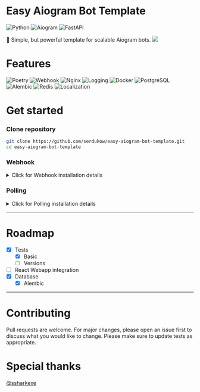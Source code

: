
Easy Aiogram Bot Template
==============
![Python](https://img.shields.io/badge/python-3.12.3-yellow)
![Aiogram](https://img.shields.io/badge/Aiogram-3.17.0-blue)
![FastAPI](https://img.shields.io/badge/FastAPI-0.115.6-red)

🤖 Simple, but powerful template for scalable Aiogram bots.
![](https://i.imgur.com/waxVImv.png)


# Features


![Poetry](https://img.shields.io/badge/poetry-1f2e86?logo=poetry&logoColor=ffffff)
![Webhook](https://img.shields.io/badge/webhook-0075A8?logo=webhook&logoColor=ffffff)
![Nginx](https://img.shields.io/badge/Nginx-009639?logo=nginx&logoColor=ffffff)
![Logging](https://img.shields.io/badge/Logging-5f5f5f?logo=logstash&logoColor=ffffff)
![Docker](https://img.shields.io/badge/Docker-2496ED?logo=docker&logoColor=ffffff)
![PostgreSQL](https://img.shields.io/badge/PostgreSQL-4169E1?logo=postgresql&logoColor=ffffff)
![Alembic](https://img.shields.io/badge/Alembic-1D365D?logo=alembic&logoColor=ffffff)
![Redis](https://img.shields.io/badge/Redis-DC382D?logo=redis&logoColor=ffffff)
![Localization](https://img.shields.io/badge/Localization-4CAF50?logo=translate&logoColor=ffffff)

Get started
==============

### Clone repository

```bash
git clone https://github.com/serdukow/easy-aiogram-bot-template.git
cd easy-aiogram-bot-template
```
### Webhook
<details>
  <summary>Click for Webhook installation details</summary>

Ensure you have your **own domain** and **any VPS**. 


To set up the webhook, **follow these steps**:

1. **Set your domain** in the `.env` file under the `NGINX_HOST` variable.
```
NGINX_HOST=your-domain.com
```
2. **Build and start** the Docker containers using the .env file:
```bash
docker compose --env-file .env build
docker compose run --rm -d -p 80:80 nginx
```

3. **Verify it** by using curl:
```
curl http://your-domain.com
```
If you receive an HTTP 301 redirect, everything is working fine.

4. **Simulate certificate issuance:**

```
docker compose run --rm certbot certonly --webroot --webroot-path /var/www/certbot/ --dry-run -d your-domain.com
```
If the dry run is successful, you should see a appropriate message

5. **Issue the SSL certificate:**

```
docker compose run --rm certbot certonly --webroot --webroot-path /var/www/certbot/ -d your-domain.com
```

6. **Stop the containers:**

```
docker compose kill && docker compose down
```

7. **Update docker-compose.yml for production:**

```
volumes:
# - ./nginx/initial:/etc/nginx/templates/:ro
- ./nginx/templates:/etc/nginx/templates/:ro
  ```

8. **Finally** verify  and restart with the final setup, do not forget to set this vars in `.env`:
```
USE_WEBHOOK=True
``` 
```
WEBHOOK_HOST='https://your-domain.com'
```
then run test:
```
poetry run pytest tests/test_webhook.py
```
finally compose
```
docker compose up --build
```

**Renewing SSL Certificate:**
After 3 months, you’ll need to renew the SSL certificate. To do so, run:
```
docker compose up
dockercompose run --rm certbot renew
```

</details>

### Polling
<details>
  <summary>Click for Polling installation details</summary>
To start bot without webhook, just fill `.env` with your keys, then verify it by run this command in terminal:
```
poetry run pytest tests/test_polling.py
```
then **remove services nginx, certbot** from `docker-compose.yml` and finally:
```
docker compose up --build
```
</details>

----------------------
Roadmap
==============

- [x] Tests
  - [x] Basic
  - [ ] Versions
- [ ] React Webapp integration
- [x] Database
  - [x] Alembic 
----------------------
Contributing
==============

Pull requests are welcome. For major changes, please open an issue first to discuss what you would like to change.
Please make sure to update tests as appropriate.

# Special thanks
[@ssharkexe](https://github.com/ssharkexe)




